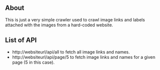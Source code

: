 ## About

This is just a very simple crawler used to crawl image links and labels attached with the images from a hard-coded website.

## List of API
<ul>
    <li>http://websiteurl/api/all to fetch all image links and names.</li>
    <li>http://websiteurl/api/page/5 to fetch image links and names for a given page (5 in this case).</li>
</ul>
